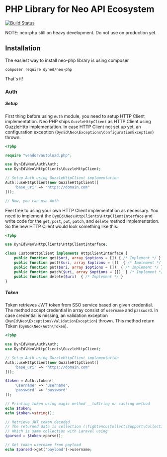 # PHP Library for Neo API Ecosystem 
[![Build Status](https://travis-ci.org/jsilalahi/neo-php.svg?branch=master)](https://travis-ci.org/jsilalahi/neo-php)

NOTE: neo-php still on heavy development. Do not use on production yet.

## Installation

The easiest way to install neo-php library is using composer
```
composer require dyned/neo-php
```
That's it!


### Auth

##### Setup
First thing before using `Auth` module, you need to setup HTTP Client implementation. Neo PHP ships `GuzzleHttpClient` as HTTP Client using GuzzleHttp implementation. In case HTTP Client not set up yet, an configuration exception (`DynEd\Neo\Exceptions\ConfigurationException`) thrown.

```php
<?php 

require "vendor/autoload.php";

use DynEd\Neo\Auth\Auth;
use DynEd\Neo\HttpClients\GuzzleHttpClient;

// Setup Auth using GuzzleHttpClient implementation
Auth::useHttpClient(new GuzzleHttpClient([
    'base_uri' => "https://domain.com"
]));

// Now, you can use Auth
```

Feel free to using your own HTTP Client implementation as necessary. You need to implement the `DynEd\Neo\HttpClients\HttpClientInterface` and write code for the `get`, `post`, `put`, `patch`, and `delete` method implementation. So the new HTTP Client would look something like this:

```php
<?php

use DynEd\Neo\HttpClients\HttpClientInterface;

class CustomHttpClient implements HttpClientInterface {
    public function get($uri, array $options = []) { /* Implement */ }
    public function post($uri, array $options = [])  { /* Implement */ }
    public function put($uri, array $options = [])  { /* Implement */ }
    public function patch($uri, array $options = [])  { /* Implement */ }
    public function delete($uri)  { /* Implement */ }
}
```

##### Token
Token retrieves JWT token from SSO service based on given credential. The method accept credential in array consist of `username` and `password`. In case credential is missing, an validation exception (`DynEd\Neo\Exceptions\ValidationException`) thrown. This method return Token (`DynEd\Neo\Auth\Token`).

```php
<?php

use DynEd\Neo\Auth\Auth;
use DynEd\Neo\HttpClients\GuzzleHttpClient;

// Setup Auth using GuzzleHttpClient implementation
Auth::useHttpClient(new GuzzleHttpClient([
    'base_uri' => "https://domain.com"
]));

$token = Auth::token([
    'username' => 'username',
    'password' => 'password'
]);

// Printing token using magic method __toString or casting method
echo $token;
echo $token->string();

// Retrieve JWT token decoded
// The returned data is collection (\Tightenco\Collect\Support\Collection)
// Which is same collection with Laravel using
$parsed = $token->parse();

// Get token username from payload
echo $parsed->get('payload')->username;
```